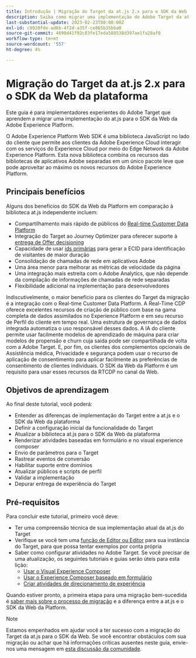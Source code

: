 ```yaml
---
title: Introdução | Migração do Target da at.js 2.x para o SDK da Web
description: Saiba como migrar uma implementação do Adobe Target da at.js 2.x para o Adobe Experience Platform Web SDK. Os tópicos incluem o carregamento da biblioteca do JavaScript, o envio de parâmetros, atividades de renderização e outras chamadas importantes.
last-substantial-update: 2023-02-23T00:00:00Z
exl-id: c8920fde-ad6b-4f2d-a35f-ce865b35bba0
source-git-commit: 4690d41f92c83fe17eda588538d397ae1fa28af0
workflow-type: tm+mt
source-wordcount: '557'
ht-degree: 4%

---
```


# Migração do Target da at.js 2.x para o SDK da Web da plataforma

Este guia é para implementadores experientes do Adobe Target que aprendem a migrar uma implementação do at.js para o SDK da Web da Adobe Experience Platform.

O Adobe Experience Platform Web SDK é uma biblioteca JavaScript no lado do cliente que permite aos clientes da Adobe Experience Cloud interagir com os serviços do Experience Cloud por meio do Edge Network da Adobe Experience Platform. Esta nova biblioteca combina os recursos das bibliotecas de aplicativos Adobe separadas em um único pacote leve que pode aproveitar ao máximo os novos recursos do Adobe Experience Platform.

## Principais benefícios

Alguns dos benefícios do SDK da Web da Platform em comparação à biblioteca at.js independente incluem:

* Compartilhamento mais rápido de públicos do [Real-time Customer Data Platform](https://experienceleague.adobe.com/docs/platform-learn/tutorials/experience-cloud/next-hit-personalization.html?lang=pt-BR)
* Integração do Target ao Journey Optimizer para oferecer suporte à [entrega de Offer decisioning](https://experienceleague.adobe.com/docs/target/using/integrate/ajo/offer-decision.html)
* Capacidade de usar [ids primárias](https://experienceleague.adobe.com/docs/platform-learn/data-collection/edge-network/generate-first-party-device-ids.html?lang=pt-BR) para gerar a ECID para identificação de visitantes de maior duração
* Consolidação de chamadas de rede em aplicativos Adobe
* Uma área menor para melhorar as métricas de velocidade da página
* Uma integração mais estreita com o Adobe Analytics, que não depende da compilação de informações de chamadas de rede separadas
* Flexibilidade adicional na implementação para desenvolvedores

Indiscutivelmente, o maior benefício para os clientes do Target da migração é a integração com o Real-time Customer Data Platform. A Real-Time CDP oferece excelentes recursos de criação de público com base na gama completa de dados assimilados no Experience Platform e em seu recurso de Perfil do cliente em tempo real. Uma estrutura de governança de dados integrada automatiza o uso responsável desses dados. A IA do cliente permite usar facilmente modelos de aprendizado de máquina para criar modelos de propensão e churn cuja saída pode ser compartilhada de volta com a Adobe Target. E, por fim, os clientes dos complementos opcionais de Assistência médica, Privacidade e segurança podem usar o recurso de aplicação de consentimento para aplicar facilmente as preferências de consentimento de clientes individuais. O SDK da Web da Platform é um requisito para usar esses recursos da RTCDP no canal da Web.

## Objetivos de aprendizagem

Ao final deste tutorial, você poderá:

* Entender as diferenças de implementação do Target entre a at.js e o SDK da Web da plataforma
* Definir a configuração inicial da funcionalidade do Target
* Atualizar a biblioteca at.js para o SDK da Web da plataforma
* Renderizar atividades baseadas em formulário e no visual experience composer
* Envio de parâmetros para o Target
* Rastrear eventos de conversão
* Habilitar suporte entre domínios
* Atualizar públicos e scripts de perfil
* Validar a implementação
* Depurar entrega de experiência do Target


## Pré-requisitos

Para concluir este tutorial, primeiro você deve:

* Ter uma compreensão técnica de sua implementação atual da at.js do Target
* Verifique se você tem uma [função de Editor ou Editor](https://experienceleague.adobe.com/docs/target/using/administer/manage-users/enterprise/properties-overview.html#section_8C425E43E5DD4111BBFC734A2B7ABC80) para sua instância do Target, para que possa tentar exemplos por conta própria
* Saber como configurar atividades no Adobe Target. Se você precisar de uma atualização, os seguintes tutoriais e guias serão úteis para esta lição:
   * [Usar o Visual Experience Composer](https://experienceleague.adobe.com/docs/target-learn/tutorials/experiences/use-the-visual-experience-composer.html)
   * [Usar o Experience Composer baseado em formulário](https://experienceleague.adobe.com/docs/target-learn/tutorials/experiences/use-the-form-based-experience-composer.html)
   * [Criar atividades de direcionamento de experiência](https://experienceleague.adobe.com/docs/target-learn/tutorials/activities/create-experience-targeting-activities.html)

Quando estiver pronto, a primeira etapa para uma migração bem-sucedida é [saber mais sobre o processo de migração](migration-overview.md) e a diferença entre a at.js e o SDK da Web da Platform.

>[!NOTE]
>
>Estamos empenhados em ajudar você a ter sucesso com a migração do Target da at.js para o SDK da Web. Se você encontrar obstáculos com sua migração ou achar que há informações críticas ausentes neste guia, envie-nos uma mensagem em [esta discussão da comunidade](https://experienceleaguecommunities.adobe.com/t5/adobe-experience-platform-data/tutorial-discussion-migrate-target-from-at-js-to-web-sdk/m-p/575587#M463).

